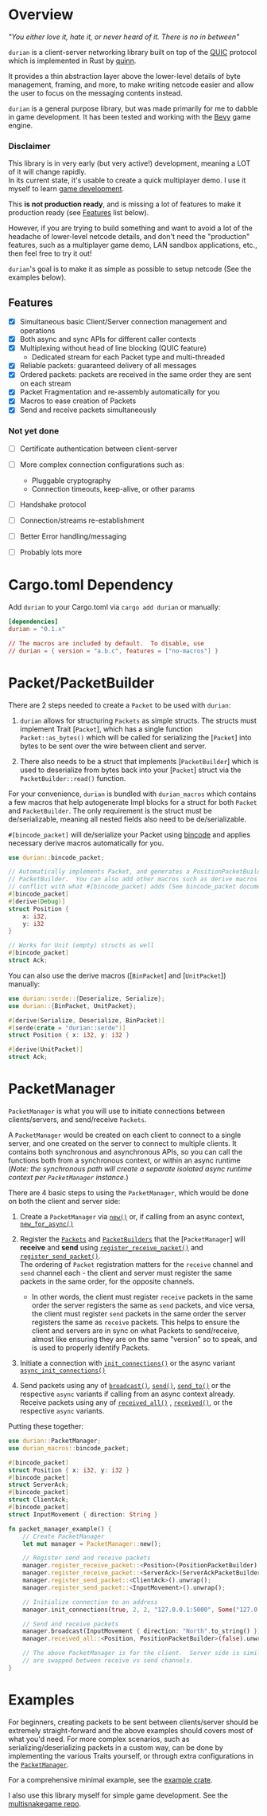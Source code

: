 # Overview
_"You either love it, hate it, or never heard of it.  There is no in between"_

`durian` is a client-server networking library built on top of the [QUIC](https://en.wikipedia.org/wiki/QUIC) protocol which is
implemented in Rust by [quinn](https://github.com/quinn-rs/quinn).

It provides a thin abstraction layer above the lower-level details of byte management,
framing, and more, to make writing netcode easier and allow the user to focus on the messaging
contents instead.

`durian` is a general purpose library, but was made primarily for me to dabble in game development.  It has been
tested and working with the [Bevy](https://bevyengine.org/) game engine.

### Disclaimer
This library is in very early (but very active!) development, meaning a LOT of it will change rapidly.  
In its current state, it's usable to create a quick multiplayer demo.  I use it myself to learn [game
development](https://github.com/spoorn/multisnakegame).

This __is not production ready__, and is missing a lot of features to make it production ready (see [Features](#features) list below).

However, if you are trying to build something and want to avoid a lot of the headache of lower-level netcode details,
and don't need the "production" features, such as a multiplayer game demo, LAN sandbox applications, etc., then feel
free to try it out!  

`durian`'s goal is to make it as simple as possible to setup netcode (See the examples below).

## Features

* [x] Simultaneous basic Client/Server connection management and operations
* [x] Both async and sync APIs for different caller contexts
* [x] Multiplexing without head of line blocking (QUIC feature)
  * Dedicated stream for each Packet type and multi-threaded
* [x] Reliable packets: guaranteed delivery of all messages
* [x] Ordered packets: packets are received in the same order they are sent on each stream 
* [x] Packet Fragmentation and re-assembly automatically for you
* [x] Macros to ease creation of Packets
* [x] Send and receive packets simultaneously

### Not yet done

* [ ] Certificate authentication between client-server
* [ ] More complex connection configurations such as:
  * Pluggable cryptography
  * Connection timeouts, keep-alive, or other params
* [ ] Handshake protocol
* [ ] Connection/streams re-establishment
* [ ] Better Error handling/messaging
* [ ] Probably lots more


# Cargo.toml Dependency

Add `durian` to your Cargo.toml via `cargo add durian` or manually:

```toml
[dependencies]
durian = "0.1.x"

// The macros are included by default.  To disable, use
// durian = { version = "a.b.c", features = ["no-macros"] }
```

# Packet/PacketBuilder

There are 2 steps needed to create a `Packet` to be used with `durian`:

1. `durian` allows for structuring `Packets` as simple structs.  The structs must implement
   Trait [`Packet`], which has a single function `Packet::as_bytes()` which will be called for
   serializing the [`Packet`] into bytes to be sent over the wire between client and server.

2. There also needs to be a struct that implements [`PacketBuilder`] which is used to
   deserialize from bytes back into your [`Packet`] struct via the `PacketBuilder::read()`
   function.

For your convenience, `durian` is bundled with `durian_macros` which contains a few macros that
help autogenerate Impl blocks for a struct for both `Packet` and `PacketBuilder`.  The only
requirement is the struct must be de/serializable, meaning all nested fields also need to be
de/serializable.

`#[bincode_packet]` will de/serialize your Packet using [bincode](https://github.com/bincode-org/bincode) and applies necessary derive
macros automatically for you.
```rust
use durian::bincode_packet;

// Automatically implements Packet, and generates a PositionPacketBuilder that implements 
// PacketBuilder.  You can also add other macros such as derive macros so long s they don't
// conflict with what #[bincode_packet] adds (See bincode_packet documentation).
#[bincode_packet]
#[derive(Debug)]
struct Position {
    x: i32,
    y: i32
}

// Works for Unit (empty) structs as well
#[bincode_packet]
struct Ack;
```

You can also use the derive macros ([`BinPacket`] and [`UnitPacket`]) manually:

```rust
use durian::serde::{Deserialize, Serialize};
use durian::{BinPacket, UnitPacket};

#[derive(Serialize, Deserialize, BinPacket)]
#[serde(crate = "durian::serde")]
struct Position { x: i32, y: i32 }

#[derive(UnitPacket)]
struct Ack;
```


# PacketManager

`PacketManager` is what you will use to initiate connections between clients/servers, and
send/receive `Packets`.

A `PacketManager` would be created on each client to connect to a
single server, and one created on the server to connect to multiple clients. It contains both
synchronous and asynchronous APIs, so you can call the functions both from a synchronous
context, or within an async runtime (_Note: the synchronous path will create a separate
isolated async runtime context per `PacketManager` instance._)

There are 4 basic steps to using the `PacketManager`, which would be done on both the client
and server side:

1. Create a `PacketManager` via [`new()`](`PacketManager::new()`) or, if calling from an async context, [`new_for_async()`](`Packetmanager::new_for_async()`)

2. Register the [`Packets`](`Packet`) and [`PacketBuilders`](`PacketBuilder`) that the [`PacketManager`] will __receive__
   and __send__ using [`register_receive_packet()`](`PacketManager::register_receive_packet()`) and [`register_send_packet()`](`PacketManager::register_send_packet()`).  
   The ordering of `Packet` registration matters for the `receive` channel and
   `send` channel each - the client and server must register the same packets in the same order,
   for the opposite channels.
    - In other words, the client must register `receive` packets in the
      same order the server registers the same as `send` packets, and vice versa, the client must
      register `send` packets in the same order the server registers the same as `receive` packets.
      This helps to ensure the client and servers are in sync on what Packets to send/receive, almost
      like ensuring they are on the same "version" so to speak, and is used to properly identify
      Packets.

3. Initiate a connection with [`init_connections()`](`PacketManager::init_connections()`) or the async variant
   [`async_init_connections()`](`PacketManager::async_init_connections()`)

4. Send packets using any of [`broadcast()`](`PacketManager::broadcast()`), [`send()`](`PacketManager::send()`), [`send_to()`](`PacketManager::send_to()`)
   or the respective `async` variants if calling from an async context already.  Receive packets
   using any of [`received_all()`](`PacketManager::received_all()`) , [`received()`](`PacketManager::received()`), or the respective
   `async` variants.

Putting these together:

```rust
use durian::PacketManager;
use durian_macros::bincode_packet;

#[bincode_packet]
struct Position { x: i32, y: i32 }
#[bincode_packet]
struct ServerAck;
#[bincode_packet]
struct ClientAck;
#[bincode_packet]
struct InputMovement { direction: String }

fn packet_manager_example() {
    // Create PacketManager
    let mut manager = PacketManager::new();

    // Register send and receive packets
    manager.register_receive_packet::<Position>(PositionPacketBuilder).unwrap();
    manager.register_receive_packet::<ServerAck>(ServerAckPacketBuilder).unwrap();
    manager.register_send_packet::<ClientAck>().unwrap();
    manager.register_send_packet::<InputMovement>().unwrap();

    // Initialize connection to an address
    manager.init_connections(true, 2, 2, "127.0.0.1:5000", Some("127.0.0.1:5001"), 0, None).unwrap();

    // Send and receive packets
    manager.broadcast(InputMovement { direction: "North".to_string() }).unwrap();
    manager.received_all::<Position, PositionPacketBuilder>(false).unwrap();

    // The above PacketManager is for the client.  Server side is similar except the packets
    // are swapped between receive vs send channels.
}
```


# Examples

For beginners, creating packets to be sent between clients/server should be extremely straight-forward
and the above examples should covers most of what you'd need.  For more complex scenarios, such as
serializing/deserializing packets in a custom way, can be done by implementing the various Traits
yourself, or through extra configurations in the [`PacketManager`](PacketManager).

For a comprehensive minimal example, see the [example crate](https://github.com/spoorn/durian/tree/main/example).

I also use this library myself for simple game development.  See the [multisnakegame repo](https://github.com/spoorn/multisnakegame).

